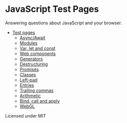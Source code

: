 
# JavaScript Test Pages

Answering questions about JavaScript and your browser.

* [Test pages](https://mattunderscorechampion.github.io/javascript-test-pages/index.html)
    * [Async/Await](https://mattunderscorechampion.github.io/javascript-test-pages/async-await.html)
    * [Modules](https://mattunderscorechampion.github.io/javascript-test-pages/modules.html)
    * [Var, let and const](https://mattunderscorechampion.github.io/javascript-test-pages/var-let-const.html)
    * [Web components](https://mattunderscorechampion.github.io/javascript-test-pages/web-components.html)
    * [Generators](https://mattunderscorechampion.github.io/javascript-test-pages/generators.html)
    * [Destructuring](https://mattunderscorechampion.github.io/javascript-test-pages/destructuring.html)
    * [Promises](https://mattunderscorechampion.github.io/javascript-test-pages/promises.html)
    * [Classes](https://mattunderscorechampion.github.io/javascript-test-pages/classes.html)
    * [Left-pad](https://mattunderscorechampion.github.io/javascript-test-pages/left-pad.html)
    * [Entries](https://mattunderscorechampion.github.io/javascript-test-pages/entries.html)
    * [Trailing commas](https://mattunderscorechampion.github.io/javascript-test-pages/trailing-commas.html)
    * [Arithmetic](https://mattunderscorechampion.github.io/javascript-test-pages/arithmetic.html)
    * [Bind, call and apply](https://mattunderscorechampion.github.io/javascript-test-pages/bind-call-apply.html)
    * [WebGL](https://mattunderscorechampion.github.io/javascript-test-pages/web-gl.html)

Licensed under MIT
